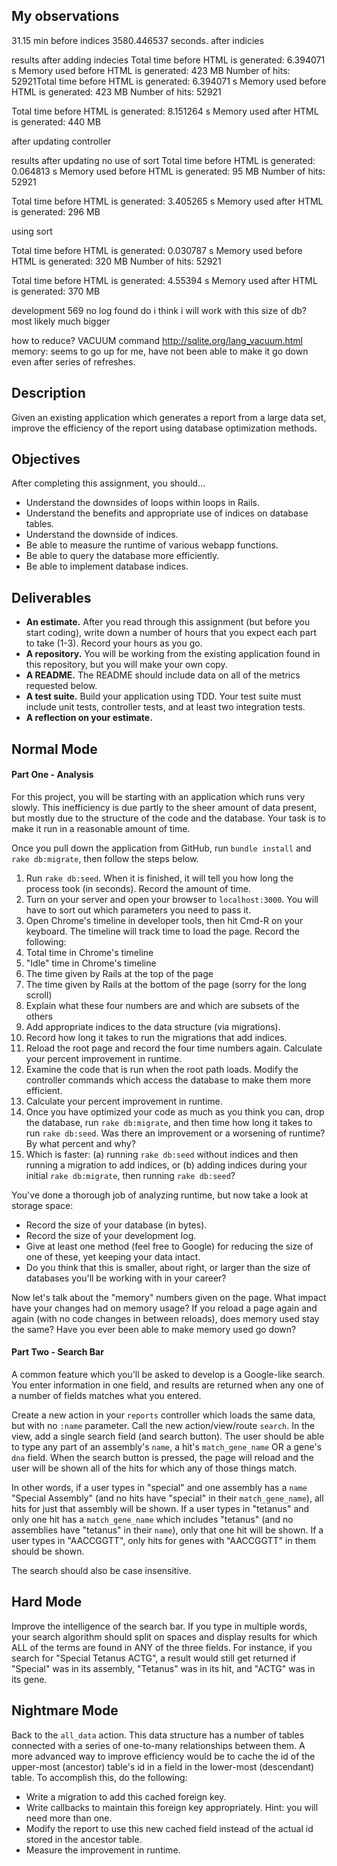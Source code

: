 

## My observations





31.15  min before indices
3580.446537 seconds. after indicies

results after adding indecies
Total time before HTML is generated: 6.394071 s
Memory used before HTML is generated: 423 MB
Number of hits: 52921Total time before HTML is generated: 6.394071 s
Memory used before HTML is generated: 423 MB
Number of hits: 52921


Total time before HTML is generated: 8.151264 s
Memory used after HTML is generated: 440 MB


after updating controller

results after updating
no use of sort
Total time before HTML is generated: 0.064813 s
Memory used before HTML is generated: 95 MB
Number of hits: 52921

Total time before HTML is generated: 3.405265 s
Memory used after HTML is generated: 296 MB

using sort

Total time before HTML is generated: 0.030787 s
Memory used before HTML is generated: 320 MB
Number of hits: 52921

Total time before HTML is generated: 4.55394 s
Memory used after HTML is generated: 370 MB


development 569
no log found
do i think i will work with this size of db? most likely much bigger

how to reduce? VACUUM command http://sqlite.org/lang_vacuum.html
memory: seems to go up for me, have not been able to make it go down even after series of refreshes.




























## Description

Given an existing application which generates a report from a large data set, improve the efficiency of the report using database optimization methods.

## Objectives

After completing this assignment, you should...

* Understand the downsides of loops within loops in Rails.
* Understand the benefits and appropriate use of indices on database tables.
* Understand the downside of indices.
* Be able to measure the runtime of various webapp functions.
* Be able to query the database more efficiently.
* Be able to implement database indices.

## Deliverables

* **An estimate.**  After you read through this assignment (but before you start coding), write down a number of hours that you expect each part to take (1-3).  Record your hours as you go.
* **A repository.** You will be working from the existing application found in this repository, but you will make your own copy.
* **A README.** The README should include data on all of the metrics requested below.
* **A test suite.** Build your application using TDD.  Your test suite must include unit tests, controller tests, and at least two integration tests.
* **A reflection on your estimate.**

## Normal Mode

#### Part One - Analysis

For this project, you will be starting with an application which runs very slowly.  This inefficiency is due partly to the sheer amount of data present, but mostly due to the structure of the code and the database.  Your task is to make it run in a reasonable amount of time.

Once you pull down the application from GitHub, run `bundle install` and `rake db:migrate`, then follow the steps below.

1. Run `rake db:seed`.  When it is finished, it will tell you how long the process took (in seconds).  Record the amount of time.
1. Turn on your server and open your browser to `localhost:3000`.  You will have to sort out which parameters you need to pass it.
1. Open Chrome's timeline in developer tools, then hit Cmd-R on your keyboard.  The timeline will track time to load the page.  Record the following:
  1. Total time in Chrome's timeline
  1. "Idle" time in Chrome's timeline
  1. The time given by Rails at the top of the page
  1. The time given by Rails at the bottom of the page (sorry for the long scroll)
  1. Explain what these four numbers are and which are subsets of the others
1. Add appropriate indices to the data structure (via migrations).
1. Record how long it takes to run the migrations that add indices.
1. Reload the root page and record the four time numbers again.  Calculate your percent improvement in runtime.
1. Examine the code that is run when the root path loads.  Modify the controller commands which access the database to make them more efficient.
1. Calculate your percent improvement in runtime.
1. Once you have optimized your code as much as you think you can, drop the database, run `rake db:migrate`, and then time how long it takes to run `rake db:seed`.  Was there an improvement or a worsening of runtime?  By what percent and why?
1. Which is faster: (a) running `rake db:seed` without indices and then running a migration to add indices, or (b) adding indices during your initial `rake db:migrate`, then running `rake db:seed`?

You've done a thorough job of analyzing runtime, but now take a look at storage space:

* Record the size of your database (in bytes).
* Record the size of your development log.
* Give at least one method (feel free to Google) for reducing the size of one of these, yet keeping your data intact.
* Do you think that this is smaller, about right, or larger than the size of databases you'll be working with in your career?

Now let's talk about the "memory" numbers given on the page.  What impact have your changes had on memory usage?  If you reload a page again and again (with no code changes in between reloads), does memory used stay the same?  Have you ever been able to make memory used go down?

#### Part Two - Search Bar

A common feature which you'll be asked to develop is a Google-like search.  You enter information in one field, and results are returned when any one of a number of fields matches what you entered.

Create a new action in your `reports` controller which loads the same data, but with no `:name` parameter.  Call the new action/view/route `search`.  In the view, add a single search field (and search button).  The user should be able to type any part of an assembly's `name`, a hit's `match_gene_name` OR a gene's `dna` field.  When the search button is pressed, the page will reload and the user will be shown all of the hits for which any of those things match.

In other words, if a user types in "special" and one assembly has a `name` "Special Assembly" (and no hits have "special" in their `match_gene_name`), all hits for just that assembly will be shown.  If a user types in "tetanus" and only one hit has a `match_gene_name` which includes "tetanus" (and no assemblies have "tetanus" in their `name`), only that one hit will be shown.  If a user types in "AACCGGTT", only hits for genes with "AACCGGTT" in them should be shown.

The search should also be case insensitive.

## Hard Mode

Improve the intelligence of the search bar.  If you type in multiple words, your search algorithm should split on spaces and display results for which ALL of the terms are found in ANY of the three fields.  For instance, if you search for "Special Tetanus ACTG", a result would still get returned if "Special" was in its assembly, "Tetanus" was in its hit, and "ACTG" was in its gene.

## Nightmare Mode

Back to the `all_data` action.  This data structure has a number of tables connected with a series of one-to-many relationships between them.  A more advanced way to improve efficiency would be to cache the id of the upper-most (ancestor) table's id in a field in the lower-most (descendant) table.  To accomplish this, do the following:

* Write a migration to add this cached foreign key.
* Write callbacks to maintain this foreign key appropriately.  Hint: you will need more than one.
* Modify the report to use this new cached field instead of the actual id stored in the ancestor table.
* Measure the improvement in runtime.
